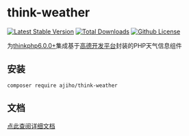 # think-weather
[![Latest Stable Version](https://img.shields.io/github/v/release/ajiho/think-weather)](https://github.com/ajiho/think-weather/releases)
[![Total Downloads]](https://packagist.org/packages/ajiho/think-weather)
[![Github License](https://img.shields.io/github/license/ajiho/think-weather.svg)](https://packagist.org/packages/ajiho/think-weather)


为[thinkphp6.0.0+](https://github.com/top-think/think)集成基于[高德开发平台](https://console.amap.com/dev/id/phone)封装的PHP天气信息组件



## 安装


```shell
composer require ajiho/think-weather
```

## 文档

[点此查阅详细文档](https://console.amap.com/dev/id/phone)


[Total Downloads]: https://img.shields.io/packagist/dt/ajiho/think-weather.svg?style=flat-square

